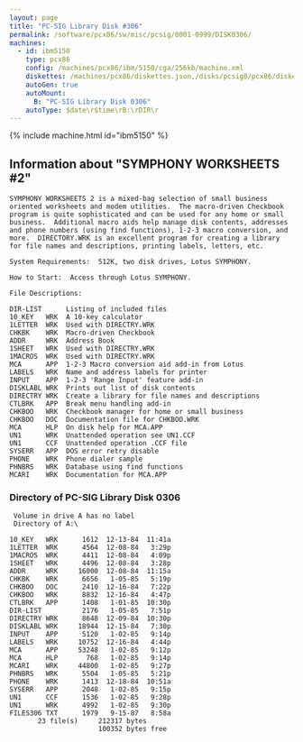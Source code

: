 ```yaml
---
layout: page
title: "PC-SIG Library Disk #306"
permalink: /software/pcx86/sw/misc/pcsig/0001-0999/DISK0306/
machines:
  - id: ibm5150
    type: pcx86
    config: /machines/pcx86/ibm/5150/cga/256kb/machine.xml
    diskettes: /machines/pcx86/diskettes.json,/disks/pcsig0/pcx86/diskettes.json
    autoGen: true
    autoMount:
      B: "PC-SIG Library Disk 0306"
    autoType: $date\r$time\rB:\rDIR\r
---
```


{% include machine.html id="ibm5150" %}

## Information about "SYMPHONY WORKSHEETS #2"

    SYMPHONY WORKSHEETS 2 is a mixed-bag selection of small business
    oriented worksheets and modem utilities.  The macro-driven Checkbook
    program is quite sophisticated and can be used for any home or small
    business.  Additional macro aids help manage disk contents, addresses
    and phone numbers (using find functions), 1-2-3 macro conversion, and
    more.  DIRECTORY.WRK is an excellent program for creating a library
    for file names and descriptions, printing labels, letters, etc.
    
    System Requirements:  512K, two disk drives, Lotus SYMPHONY.
    
    How to Start:  Access through Lotus SYMPHONY.
    
    File Descriptions:
    
    DIR-LIST      Listing of included files
    10_KEY   WRK  A 10-key calculator
    1LETTER  WRK  Used with DIRECTRY.WRK
    CHKBK    WRK  Macro-driven Checkbook
    ADDR     WRK  Address Book
    1SHEET   WRK  Used with DIRECTRY.WRK
    1MACROS  WRK  Used with DIRECTRY.WRK
    MCA      APP  1-2-3 Macro conversion aid add-in from Lotus
    LABELS   WRK  Name and address labels for printer
    INPUT    APP  1-2-3 'Range Input' feature add-in
    DISKLABL WRK  Prints out list of disk contents
    DIRECTRY WRK  Create a library for file names and descriptions
    CTLBRK   APP  Break menu handling add-in
    CHKBOO   WRK  Checkbook manager for home or small business
    CHKBOO   DOC  Documentation file for CHKBOO.WRK
    MCA      HLP  On disk help for MCA.APP
    UN1      WRK  Unattended operation see UN1.CCF
    UN1      CCF  Unattended operation .CCF file
    SYSERR   APP  DOS error retry disable
    PHONE    WRK  Phone dialer sample
    PHNBRS   WRK  Database using find functions
    MCARI    WRK  Documentation for MCA.APP

### Directory of PC-SIG Library Disk 0306

     Volume in drive A has no label
     Directory of A:\

    10_KEY   WRK      1612  12-13-84  11:41a
    1LETTER  WRK      4564  12-08-84   3:29p
    1MACROS  WRK      4411  12-08-84   4:09p
    1SHEET   WRK      4496  12-08-84   3:28p
    ADDR     WRK     16000  12-08-84  11:15a
    CHKBK    WRK      6656   1-05-85   5:19p
    CHKBOO   DOC      2410  12-16-84   7:22p
    CHKBOO   WRK      8832  12-16-84   4:47p
    CTLBRK   APP      1408   1-01-85  10:30p
    DIR-LIST          2176   1-05-85   7:51p
    DIRECTRY WRK      8648  12-09-84  10:30p
    DISKLABL WRK     18944  12-15-84   7:30p
    INPUT    APP      5120   1-02-85   9:14p
    LABELS   WRK     10752  12-16-84   4:44p
    MCA      APP     53248   1-02-85   9:12p
    MCA      HLP       768   1-02-85   9:14p
    MCARI    WRK     44800   1-02-85   9:27p
    PHNBRS   WRK      5504   1-05-85   5:21p
    PHONE    WRK      1413  12-18-84  10:51a
    SYSERR   APP      2048   1-02-85   9:15p
    UN1      CCF      1536   1-02-85   9:28p
    UN1      WRK      4992   1-02-85   9:30p
    FILES306 TXT      1979   9-15-87   8:58a
           23 file(s)     212317 bytes
                          100352 bytes free
